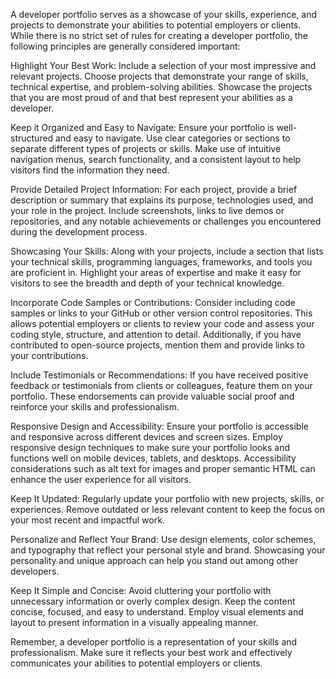 A developer portfolio serves as a showcase of your skills, experience, and projects to demonstrate your abilities to potential employers or clients. While there is no strict set of rules for creating a developer portfolio, the following principles are generally considered important:

Highlight Your Best Work: Include a selection of your most impressive and relevant projects. Choose projects that demonstrate your range of skills, technical expertise, and problem-solving abilities. Showcase the projects that you are most proud of and that best represent your abilities as a developer.

Keep it Organized and Easy to Navigate: Ensure your portfolio is well-structured and easy to navigate. Use clear categories or sections to separate different types of projects or skills. Make use of intuitive navigation menus, search functionality, and a consistent layout to help visitors find the information they need.

Provide Detailed Project Information: For each project, provide a brief description or summary that explains its purpose, technologies used, and your role in the project. Include screenshots, links to live demos or repositories, and any notable achievements or challenges you encountered during the development process.

Showcasing Your Skills: Along with your projects, include a section that lists your technical skills, programming languages, frameworks, and tools you are proficient in. Highlight your areas of expertise and make it easy for visitors to see the breadth and depth of your technical knowledge.

Incorporate Code Samples or Contributions: Consider including code samples or links to your GitHub or other version control repositories. This allows potential employers or clients to review your code and assess your coding style, structure, and attention to detail. Additionally, if you have contributed to open-source projects, mention them and provide links to your contributions.

Include Testimonials or Recommendations: If you have received positive feedback or testimonials from clients or colleagues, feature them on your portfolio. These endorsements can provide valuable social proof and reinforce your skills and professionalism.

Responsive Design and Accessibility: Ensure your portfolio is accessible and responsive across different devices and screen sizes. Employ responsive design techniques to make sure your portfolio looks and functions well on mobile devices, tablets, and desktops. Accessibility considerations such as alt text for images and proper semantic HTML can enhance the user experience for all visitors.

Keep It Updated: Regularly update your portfolio with new projects, skills, or experiences. Remove outdated or less relevant content to keep the focus on your most recent and impactful work.

Personalize and Reflect Your Brand: Use design elements, color schemes, and typography that reflect your personal style and brand. Showcasing your personality and unique approach can help you stand out among other developers.

Keep It Simple and Concise: Avoid cluttering your portfolio with unnecessary information or overly complex design. Keep the content concise, focused, and easy to understand. Employ visual elements and layout to present information in a visually appealing manner.

Remember, a developer portfolio is a representation of your skills and professionalism. Make sure it reflects your best work and effectively communicates your abilities to potential employers or clients.